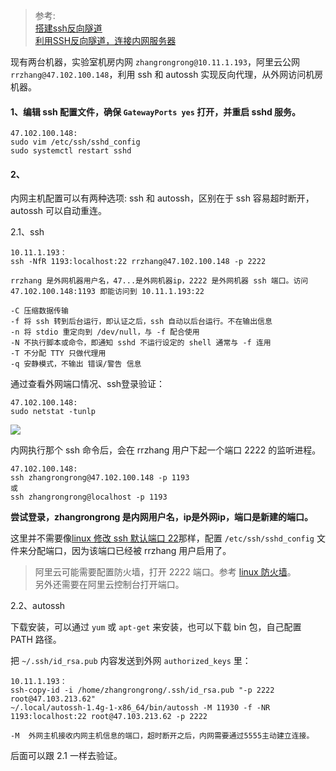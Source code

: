 > 参考:  
> [搭建ssh反向隧道](https://www.jianshu.com/p/b1cc3b5aa00d)  
> [利用SSH反向隧道，连接内网服务器](https://www.cnblogs.com/felixnet/p/7767191.html)

现有两台机器，实验室机房内网 `zhangrongrong@10.11.1.193`，阿里云公网 `rrzhang@47.102.100.148`，利用 ssh 和 autossh 实现反向代理，从外网访问机房机器。

#### 1、编辑 ssh 配置文件，确保 `GatewayPorts yes` 打开，并重启 sshd 服务。
```
47.102.100.148:
sudo vim /etc/ssh/sshd_config
sudo systemctl restart sshd
```

#### 2、
内网主机配置可以有两种选项: ssh 和 autossh，区别在于 ssh 容易超时断开，autossh 可以自动重连。

2.1、ssh
```
10.11.1.193：
ssh -NfR 1193:localhost:22 rrzhang@47.102.100.148 -p 2222

rrzhang 是外网机器用户名，47...是外网机器ip，2222 是外网机器 ssh 端口。访问 47.102.100.148:1193 即能访问到 10.11.1.193:22

-C 压缩数据传输
-f 将 ssh 转到后台运行，即认证之后，ssh 自动以后台运行。不在输出信息
-n 将 stdio 重定向到 /dev/null，与 -f 配合使用
-N 不执行脚本或命令，即通知 sshd 不运行设定的 shell 通常与 -f 连用
-T 不分配 TTY 只做代理用
-q 安静模式，不输出 错误/警告 信息
```

通过查看外网端口情况、ssh登录验证：
```
47.102.100.148:
sudo netstat -tunlp
```
![](https://note.youdao.com/yws/api/personal/file/WEB0bb76af3fbb9bec948b0d4d427cf3658?method=getImage&version=16765&cstk=w734ld5I)

内网执行那个 ssh 命令后，会在 rrzhang 用户下起一个端口 2222 的监听进程。

```
47.102.100.148:
ssh zhangrongrong@47.102.100.148 -p 1193
或
ssh zhangrongrong@localhost -p 1193
```
**尝试登录，zhangrongrong 是内网用户名，ip是外网ip，端口是新建的端口。**  

这里并不需要像[linux 修改 ssh 默认端口 22](http://note.youdao.com/noteshare?id=88dafabed1e13a567933e1dae3263251)那样，配置 `/etc/ssh/sshd_config` 文件来分配端口，因为该端口已经被 rrzhang 用户启用了。
> 阿里云可能需要配置防火墙，打开 2222 端口。参考 [linux 防火墙](http://note.youdao.com/noteshare?id=59c28b9c9beed254de6b17f7ebe1c1ef)。  
> 另外还需要在阿里云控制台打开端口。
 

2.2、autossh

下载安装，可以通过 `yum` 或 `apt-get` 来安装，也可以下载 bin 包，自己配置 PATH 路径。

把 `~/.ssh/id_rsa.pub` 内容发送到外网 `authorized_keys` 里：
```
10.11.1.193：
ssh-copy-id -i /home/zhangrongrong/.ssh/id_rsa.pub "-p 2222 root@47.103.213.62"
~/.local/autossh-1.4g-1-x86_64/bin/autossh -M 11930 -f -NR 1193:localhost:22 root@47.103.213.62 -p 2222

-M	外网主机接收内网主机信息的端口，超时断开之后，内网需要通过5555主动建立连接。
```
后面可以跟 2.1 一样去验证。